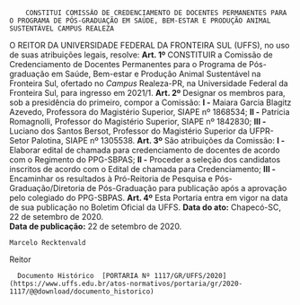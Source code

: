         CONSTITUI COMISSÃO DE CREDENCIAMENTO DE DOCENTES PERMANENTES PARA O PROGRAMA DE PÓS-GRADUAÇÃO EM SAÚDE, BEM-ESTAR E PRODUÇÃO ANIMAL SUSTENTÁVEL CAMPUS REALEZA  

 O REITOR DA UNIVERSIDADE FEDERAL DA FRONTEIRA SUL (UFFS), no uso de suas atribuições legais, resolve:   **Art. 1º**  CONSTITUIR a Comissão de Credenciamento de Docentes Permanentes para o Programa de Pós-graduação em Saúde, Bem-estar e Produção Animal Sustentável na Fronteira Sul, ofertado no *Campus*  Realeza-PR, na Universidade Federal da Fronteira Sul, para ingresso em 2021/1.   **Art. 2º**  Designar os membros para, sob a presidência do primeiro, compor a Comissão: **I -**  Maiara Garcia Blagitz Azevedo, Professora do Magistério Superior, SIAPE nº 1868534; **II -**  Patrícia Romagnolli, Professor do Magistério Superior, SIAPE nº 1842830; **III -**  Luciano dos Santos Bersot, Professor do Magistério Superior da UFPR-Setor Palotina, SIAPE nº 1305538.   **Art. 3º**  São atribuições da Comissão: **I -**  Elaborar edital de chamada para credenciamento de docentes de acordo com o Regimento do PPG-SBPAS; **II -**  Proceder a seleção dos candidatos inscritos de acordo com o Edital de chamada para Credenciamento; **III -**  Encaminhar os resultados à Pró-Reitoria de Pesquisa e Pós-Graduação/Diretoria de Pós-Graduação para publicação após a aprovação pelo colegiado do PPG-SBPAS.   **Art. 4º**  Esta Portaria entra em vigor na data de sua publicação no Boletim Oficial da UFFS.        **Data do ato:** Chapecó-SC, 22 de setembro de 2020.   
 **Data de publicação:**  22 de setembro de 2020. 

    Marcelo Recktenvald   
 Reitor 

      Documento Histórico  [PORTARIA Nº 1117/GR/UFFS/2020](https://www.uffs.edu.br/atos-normativos/portaria/gr/2020-1117/@@download/documento_historico)     
      